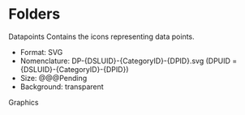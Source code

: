 

# Folders

Datapoints
Contains the icons representing data points.

- Format: SVG
- Nomenclature: DP-{DSLUID}-{CategoryID}-{DPID}.svg   (DPUID = {DSLUID}-{CategoryID}-{DPID})
- Size: @@@Pending
- Background: transparent


Graphics

